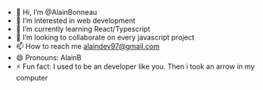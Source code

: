 - 👋 Hi, I’m @AlainBonneau
- 👀 I’m interested in web development
- 🌱 I’m currently learning React/Typescript
- 💞️ I’m looking to collaborate on every javascript project
- 📫 How to reach me alaindev97@gmail.com
- 😄 Pronouns: AlainB
- ⚡ Fun fact: I used to be an developer like you. Then i took an arrow in my computer

<!---
AlainBonneau/AlainBonneau is a ✨ special ✨ repository because its `README.md` (this file) appears on your GitHub profile.
You can click the Preview link to take a look at your changes.
--->
